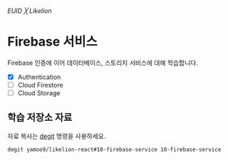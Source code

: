 ###### EUID ╳ Likelion

# Firebase 서비스

Firebase 인증에 이어 데이터베이스, 스토리지 서비스에 대해 학습합니다.

- [x] Authentication
- [ ] Cloud Firestore
- [ ] Cloud Storage

## 학습 저장소 자료

자료 복사는 [degit](https://github.com/Rich-Harris/degit#readme) 명령을 사용하세요.

```sh
degit yamoo9/likelion-react#10-firebase-service 10-firebase-service
```

